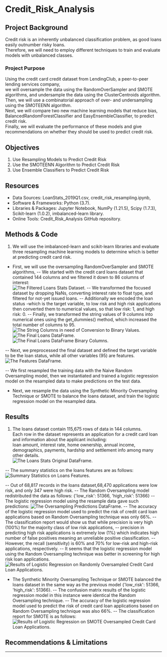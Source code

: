 # Credit_Risk_Analysis


## Project Background

Credit risk is an inherently unbalanced classification problem, as good loans easily outnumber risky loans. <br>
Therefore, we will need to employ different techniques to train and evaluate models with unbalanced classes. <br>


### Project Purpose

Using the credit card credit dataset from LendingClub, a peer-to-peer lending services company,<br>
we will oversample the data using the RandomOverSampler and SMOTE algorithms, and undersample the data using the ClusterCentroids algorithm. <Br>Then, we will use a combinatorial approach of over- and undersampling using the SMOTEENN algorithm. <br>
Next, we will compare two new machine learning models that reduce bias, BalancedRandomForestClassifier and EasyEnsembleClassifier, to predict credit risk. <br>
Finally, we will evaluate the performance of these models and give recommendations on whether they should be used to predict credit risk.


## Objectives
1. Use Resampling Models to Predict Credit Risk
2. Use the SMOTEENN Algorithm to Predict Credit Risk
3. Use Ensemble Classifiers to Predict Credit Risk

## Resources
- Data Sources: LoanStats_2019Q1.csv, credit_risk_resampling.ipynb, 
- Software & Frameworks: Python (3.7).
- Libraries & Packages: Jupyter Notebook, NumPy (1.21.5), Scipy (1.7.3), Scikit-learn (1.0.2), imbalanced-learn library.
- Online Tools: Credit_Risk_Analysis GitHub repository.


## Methods & Code

1. We will use the imbalanced-learn and scikit-learn libraries and evaluate three resampling machine learning models to determine which is better at predicting credit card risk. 
- First, we will use the oversampling RandomOverSampler and SMOTE algorithms,
-- We started with the credit card loans dataset that contained 144 columns and we filtered it down to 86 columns of interest: <br>
![The Filtered Loans Stats Dataset.]('./Images/loansstats_filtered_df.png')
-- We transformed the focused dataset by dropping NaNs, converting interest rate to float type, and filtered for not-yet issued loans. 
-- Additionally we encoded the loan status -which is the target variable, to low risk and high risk applications then converted them to numerical values, so that low risk: 1, and high risk: 0.
-- Finally, we transformed the string values of 9 columns into numerical ones using the get_dummies() method, which increased the total number of columns to 95.
![The String Columns in need of Conversion to Binary Values.]('./Images/loansstats_stringCols.png')
![The Final Loans DataFrame.]('./Images/loansstats_binaryCols_df.png')
![The Final Loans DataFrame Binary Columns.]('./Images/loansstats_binaryCols.png')

-- Next, we preprocessed the final dataset and defined the target variable to be the loan status, while all other variables (95) are features. 
![The Features DataFrame.]('./Images/loansstats_X_df.png')

-- We first resampled the training data with the Naive Random Oversampling model, then we instantiated and trained a logistic regression model on the resampled data to make predictions on the test data.
- Next, we resample the data using the Synthetic Minority Oversampling Technique or SMOTE to balance the loans dataset, and train the logistic regression model on the resampled data.



## Results

1. The loans dataset contain 115,675 rows of data in 144 columns. <br>
Each row in the dataset represents an application for a credit card loan and information about the applicant including: <br>
loan amount, interest rate, home ownership, annual income, demographics, payments, hardship and settlement info among many other details.<br>
![The Loans Stats Original DataFrame.]('./Images/loansstats_original_df.png')

-- The summary statistics on the loans features are as follows: 
![Summary Statistics on Loans Features.]('./Images/loansstats_X_stats.png')

-- Out of 68,817 records in the loans dataset,68,470 applications were low risk, and only 347 were high risk.
-- The Random Oversampling model redistributed the data as follows: {'low_risk': 51366, 'high_risk': 51366}
-- The logistic regression model using the resample data gave such predictions: 
![The Oversampling Predictions DataFrame.]('./Images/oversampling_predictions.png')
-- The accuracy of the logistic regression model used to predict the risk of credit card loan applications based on Random Oversampling technique was only 66%. 
-- The classification report would show us that while precision is very high (100%) for the majority class of low risk applications, 
-- precision in predicting high risk applications is extremely low (1%) which indicates high number of false positives meaning an unreliable positive classification.
-- However, the recall (sensitivity) is 60% and 70% for low-risk and high-risk applications, respectively. 
-- It seems that the logistic regression model using the Random Oversampling technique was better in screening for high risk loan applications.
![Results of Logistic Regression on Randomly Oversampled Credit Card Loan Applications.]('./Images/oversampling_report.png')

- The Synthetic Minority Oversampling Technique or SMOTE balanced the loans dataset in the same way as the previous model
    {'low_risk': 51366, 'high_risk': 51366}.
-- The confusion matrix results of the logistic regression model in this instance were identical the Random Oversampling technique. 
-- The accuracy of the logistic regression model used to predict the risk of credit card loan applications based on Random Oversampling technique was also 66%. 
-- The classification report for SMOTE is as follows:
![Results of Logistic Regression on SMOTE Oversampled Credit Card Loan Applications.]('./Images/SMOTE_report.png')




## Recommendations & Limitations

    
    
    
    
---
